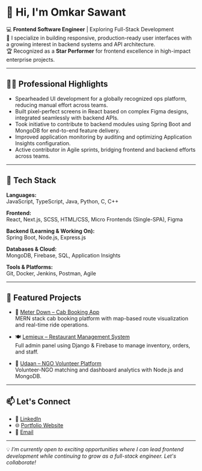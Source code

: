 # 👋 Hi, I'm Omkar Sawant

💻 **Frontend Software Engineer** | Exploring Full-Stack Development  
🚀 I specialize in building responsive, production-ready user interfaces with a growing interest in backend systems and API architecture.  
🏆 Recognized as a **Star Performer** for frontend excellence in high-impact enterprise projects.

---

## 🧑‍💼 Professional Highlights

- Spearheaded UI development for a globally recognized ops platform, reducing manual effort across teams.
- Built pixel-perfect screens in React based on complex Figma designs, integrated seamlessly with backend APIs.
- Took initiative to contribute to backend modules using Spring Boot and MongoDB for end-to-end feature delivery.
- Improved application monitoring by auditing and optimizing Application Insights configuration.
- Active contributor in Agile sprints, bridging frontend and backend efforts across teams.

---

## 🔧 Tech Stack

**Languages:**  
JavaScript, TypeScript, Java, Python, C, C++

**Frontend:**  
React, Next.js, SCSS, HTML/CSS, Micro Frontends (Single-SPA), Figma

**Backend (Learning & Working On):**  
Spring Boot, Node.js, Express.js

**Databases & Cloud:**  
MongoDB, Firebase, SQL, Application Insights

**Tools & Platforms:**  
Git, Docker, Jenkins, Postman, Agile

---

## 📂 Featured Projects

- 🔧 [Meter Down – Cab Booking App](https://meter-down.herokuapp.com/)  
  MERN stack cab booking platform with map-based route visualization and real-time ride operations.

- 🍽️ [Lemieux – Restaurant Management System](https://le-mieux-website.herokuapp.com/home)  
  Full admin panel using Django & Firebase to manage inventory, orders, and staff.

- 🌱 [Udaan – NGO Volunteer Platform](#)  
  Volunteer-NGO matching and dashboard analytics with Node.js and MongoDB.

---

## 📫 Let's Connect

- 🔗 [LinkedIn](https://linkedin.com/in/omkar-sawant-2664681a9/)
- 🌐 [Portfolio Website](https://yourdomain.com) <!-- Replace with your actual portfolio link -->
- 📧 [Email](mailto:omksawant18@gmail.com)

---

💡 *I’m currently open to exciting opportunities where I can lead frontend development while continuing to grow as a full-stack engineer. Let's collaborate!*
